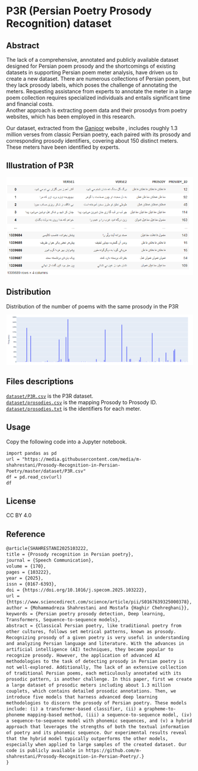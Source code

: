# P3R (Persian Poetry Prosody Recognition) dataset

## Abstract 
The lack of a comprehensive, annotated and publicly available dataset designed for Persian poem prosody and the shortcomings of existing datasets in supporting Persian poem meter analysis, have driven us to create a new dataset.
There are numerous collections of Persian poem, but they lack prosody labels, which poses the challenge of annotating the meters.
Requesting assistance from experts to annotate the meter in a large poem collection requires specialized individuals and entails significant time and financial costs.  
Another approach is extracting poem data and their prosodys from poetry websites, which has been employed in this research.  

Our dataset, extracted from the [Ganjoor](https://ganjoor.net/) website , includes roughly 1.3 million verses from classic Persian poetry, each paired with its prosody and corresponding prosody identifiers, covering about 150 distinct meters.
These meters have been identified by experts.  

## Illustration of P3R   
<p align="center">
  <img src = "../img/newds.png"/>
</p>

## Distribution  
Distribution of the number of poems with the same prosody in the P3R
<p align="center">
  <img src = "../img/newdschart.png"/>
</p>

## Files descriptions  
[`dataset/P3R.csv`](https://github.com/m-shahrestani/Prosody-Recognition-in-Persian-Poetry/blob/master/dataset/P3R.csv) is the P3R dataset.  
[`dataset/prosodies.csv`](https://github.com/m-shahrestani/Prosody-Recognition-in-Persian-Poetry/blob/master/dataset/prosodies.csv) is the mapping Prosody to Prosody ID.  
[`dataset/prosodies.txt`](https://github.com/m-shahrestani/Prosody-Recognition-in-Persian-Poetry/blob/master/dataset/prosodies.txt) is the identifiers for each meter.  

## Usage  
Copy the following code into a Jupyter notebook.  
```
import pandas as pd
url = "https://media.githubusercontent.com/media/m-shahrestani/Prosody-Recognition-in-Persian-Poetry/master/dataset/P3R.csv"
df = pd.read_csv(url)
df
```

## License  

CC BY 4.0  

## Reference 
```
@article{SHAHRESTANI2025103222,
title = {Prosody recognition in Persian poetry},
journal = {Speech Communication},
volume = {170},
pages = {103222},
year = {2025},
issn = {0167-6393},
doi = {https://doi.org/10.1016/j.specom.2025.103222},
url = {https://www.sciencedirect.com/science/article/pii/S0167639325000378},
author = {Mohammadreza Shahrestani and Mostafa {Haghir Chehreghani}},
keywords = {Persian poetry prosody detection, Deep learning, Transformers, Sequence-to-sequence models},
abstract = {Classical Persian poetry, like traditional poetry from other cultures, follows set metrical patterns, known as prosody. Recognizing prosody of a given poetry is very useful in understanding and analyzing Persian language and literature. With the advances in artificial intelligence (AI) techniques, they became popular to recognize prosody. However, the application of advanced AI methodologies to the task of detecting prosody in Persian poetry is not well-explored. Additionally, The lack of an extensive collection of traditional Persian poems, each meticulously annotated with its prosodic pattern, is another challenge. In this paper, first we create a large dataset of prosodic meters including about 1.3 million couplets, which contains detailed prosodic annotations. Then, we introduce five models that harness advanced deep learning methodologies to discern the prosody of Persian poetry. These models include: (i) a transformer-based classifier, (ii) a grapheme-to-phoneme mapping-based method, (iii) a sequence-to-sequence model, (iv) a sequence-to-sequence model with phonemic sequences, and (v) a hybrid approach that leverages the strengths of both the textual information of poetry and its phonemic sequence. Our experimental results reveal that the hybrid model typically outperforms the other models, especially when applied to large samples of the created dataset. Our code is publicly available in https://github.com/m-shahrestani/Prosody-Recognition-in-Persian-Poetry/.}
}
```

